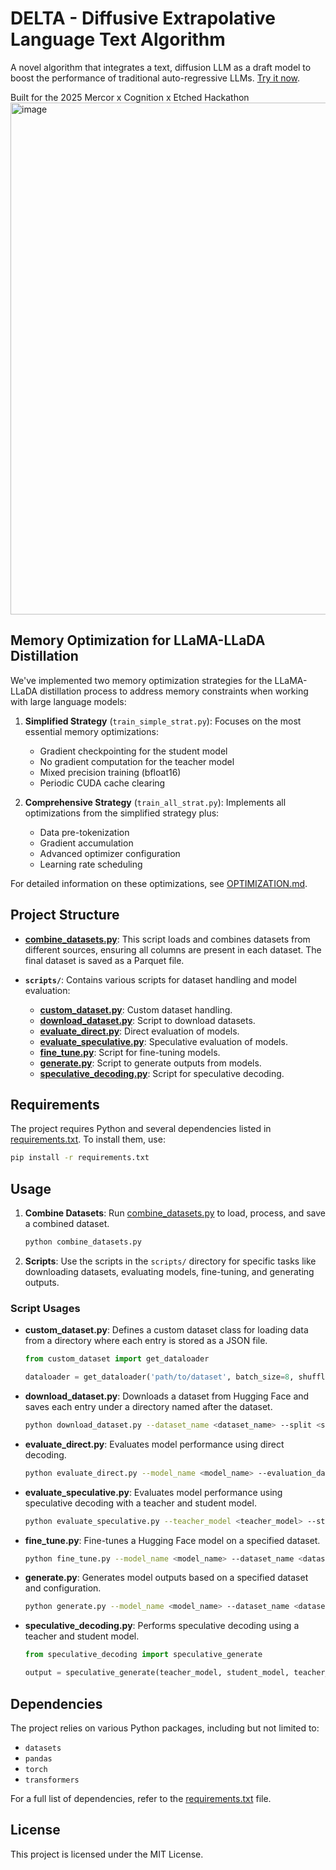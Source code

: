 # DELTA - Diffusive Extrapolative Language Text Algorithm

A novel algorithm that integrates a text, diffusion LLM as a draft model to boost the performance of traditional auto-regressive LLMs. [Try it now]([url](https://deltafrontend.vercel.app/)).

Built for the 2025 Mercor x Cognition x Etched Hackathon
<img width="819" alt="image" src="https://github.com/user-attachments/assets/824ccf96-6974-42d6-b6cd-e8a1c36e0722" />

## Memory Optimization for LLaMA-LLaDA Distillation

We've implemented two memory optimization strategies for the LLaMA-LLaDA distillation process to address memory constraints when working with large language models:

1. **Simplified Strategy** (`train_simple_strat.py`): Focuses on the most essential memory optimizations:
   - Gradient checkpointing for the student model
   - No gradient computation for the teacher model
   - Mixed precision training (bfloat16)
   - Periodic CUDA cache clearing

2. **Comprehensive Strategy** (`train_all_strat.py`): Implements all optimizations from the simplified strategy plus:
   - Data pre-tokenization
   - Gradient accumulation
   - Advanced optimizer configuration
   - Learning rate scheduling

For detailed information on these optimizations, see [OPTIMIZATION.md](OPTIMIZATION.md).
  
## Project Structure

- **[combine_datasets.py](cci:7://file:///home/savnkk/infra_gpu_hack/combine_datasets.py:0:0-0:0)**: This script loads and combines datasets from different sources, ensuring all columns are present in each dataset. The final dataset is saved as a Parquet file.
  
- **`scripts/`**: Contains various scripts for dataset handling and model evaluation:
  - **[custom_dataset.py](cci:7://file:///home/savnkk/infra_gpu_hack/scripts/custom_dataset.py:0:0-0:0)**: Custom dataset handling.
  - **[download_dataset.py](cci:7://file:///home/savnkk/infra_gpu_hack/scripts/download_dataset.py:0:0-0:0)**: Script to download datasets.
  - **[evaluate_direct.py](cci:7://file:///home/savnkk/infra_gpu_hack/scripts/evaluate_direct.py:0:0-0:0)**: Direct evaluation of models.
  - **[evaluate_speculative.py](cci:7://file:///home/savnkk/infra_gpu_hack/scripts/evaluate_speculative.py:0:0-0:0)**: Speculative evaluation of models.
  - **[fine_tune.py](cci:7://file:///home/savnkk/infra_gpu_hack/scripts/fine_tune.py:0:0-0:0)**: Script for fine-tuning models.
  - **[generate.py](cci:7://file:///home/savnkk/infra_gpu_hack/scripts/generate.py:0:0-0:0)**: Script to generate outputs from models.
  - **[speculative_decoding.py](cci:7://file:///home/savnkk/infra_gpu_hack/scripts/speculative_decoding.py:0:0-0:0)**: Script for speculative decoding.

## Requirements

The project requires Python and several dependencies listed in [requirements.txt](cci:7://file:///home/savnkk/infra_gpu_hack/requirements.txt:0:0-0:0). To install them, use:

```bash
pip install -r requirements.txt
```

## Usage

1. **Combine Datasets**: Run [combine_datasets.py](cci:7://file:///home/savnkk/infra_gpu_hack/combine_datasets.py:0:0-0:0) to load, process, and save a combined dataset.
   ```bash
   python combine_datasets.py
   ```

2. **Scripts**: Use the scripts in the `scripts/` directory for specific tasks like downloading datasets, evaluating models, fine-tuning, and generating outputs.

### Script Usages

- **custom_dataset.py**: Defines a custom dataset class for loading data from a directory where each entry is stored as a JSON file.
  ```python
  from custom_dataset import get_dataloader

  dataloader = get_dataloader('path/to/dataset', batch_size=8, shuffle=True)
  ```

- **download_dataset.py**: Downloads a dataset from Hugging Face and saves each entry under a directory named after the dataset.
  ```bash
  python download_dataset.py --dataset_name <dataset_name> --split <split> --save_dir <save_directory>
  ```

- **evaluate_direct.py**: Evaluates model performance using direct decoding.
  ```bash
  python evaluate_direct.py --model_name <model_name> --evaluation_dataset <evaluation_dataset> --max_length <max_length>
  ```

- **evaluate_speculative.py**: Evaluates model performance using speculative decoding with a teacher and student model.
  ```bash
  python evaluate_speculative.py --teacher_model <teacher_model> --student_model <student_model> --evaluation_dataset <evaluation_dataset> --max_length <max_length> --speculative_steps <speculative_steps>
  ```

- **fine_tune.py**: Fine-tunes a Hugging Face model on a specified dataset.
  ```bash
  python fine_tune.py --model_name <model_name> --dataset_name <dataset_name> --fine_tuned_model_name <fine_tuned_model_name> --batch_size <batch_size> --learning_rate <learning_rate> --num_train_epochs <num_train_epochs> --max_length <max_length> --checkpoint <checkpoint>
  ```

- **generate.py**: Generates model outputs based on a specified dataset and configuration.
  ```bash
  python generate.py --model_name <model_name> --dataset_name <dataset_name> --batch_size <batch_size> --config <config> --max_length <max_length>
  ```

- **speculative_decoding.py**: Performs speculative decoding using a teacher and student model.
  ```python
  from speculative_decoding import speculative_generate

  output = speculative_generate(teacher_model, student_model, teacher_tokenizer, student_tokenizer, input_text, max_length=50, speculative_steps=3)
  ```

## Dependencies

The project relies on various Python packages, including but not limited to:
- `datasets`
- `pandas`
- `torch`
- `transformers`

For a full list of dependencies, refer to the [requirements.txt](cci:7://file:///home/savnkk/infra_gpu_hack/requirements.txt:0:0-0:0) file.

## License

This project is licensed under the MIT License.
